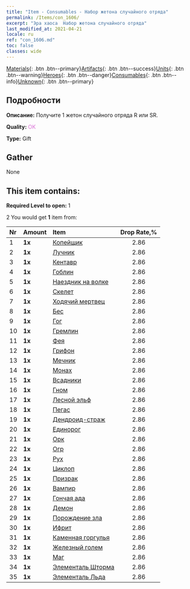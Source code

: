 ```yaml
---
title: "Item - Consumables - Набор жетона случайного отряда"
permalink: /Items/con_1606/
excerpt: "Эра хаоса  Набор жетона случайного отряда"
last_modified_at: 2021-04-21
locale: ru
ref: "con_1606.md"
toc: false
classes: wide
---
```

 [Materials](/ru/Items/){: .btn .btn--primary}[Artifacts](/ru/Items/Artifacts/){: .btn .btn--success}[Units](/ru/Items/Units/){: .btn .btn--warning}[Heroes](/ru/Items/Heroes/){: .btn .btn--danger}[Consumables](/ru/Items/Consumables/){: .btn .btn--info}[Unknown](/ru/Items/Unknown/){: .btn .btn--primary}

## Подробности
 **Описание:** Получите 1 жетон случайного отряда R или SR.

 **Quality:** <span style="color: #DA70D6">OK</span>

 **Type:** Gift

## Gather

  None

## This item contains:

 **Required Level to open:** 1

 2 You would get **1** item  from:

  | Nr | Amount |     Item    | Drop Rate,% |
  |:---|:-------|:------------|:---------:|
  | 1 |  **1x** | [Копейщик](/ru/Items/unt_190/) | 2.86 | 
  | 2 |  **1x** | [Лучник](/ru/Items/unt_191/) | 2.86 | 
  | 3 |  **1x** | [Кентавр](/ru/Items/unt_199/) | 2.86 | 
  | 4 |  **1x** | [Гоблин](/ru/Items/unt_217/) | 2.86 | 
  | 5 |  **1x** | [Наездник на волке](/ru/Items/unt_218/) | 2.86 | 
  | 6 |  **1x** | [Скелет](/ru/Items/unt_208/) | 2.86 | 
  | 7 |  **1x** | [Ходячий мертвец](/ru/Items/unt_209/) | 2.86 | 
  | 8 |  **1x** | [Бес](/ru/Items/unt_226/) | 2.86 | 
  | 9 |  **1x** | [Гог](/ru/Items/unt_227/) | 2.86 | 
  | 10 |  **1x** | [Гремлин](/ru/Items/unt_235/) | 2.86 | 
  | 11 |  **1x** | [Фея](/ru/Items/unt_262/) | 2.86 | 
  | 12 |  **1x** | [Грифон](/ru/Items/unt_192/) | 2.86 | 
  | 13 |  **1x** | [Мечник](/ru/Items/unt_193/) | 2.86 | 
  | 14 |  **1x** | [Монах](/ru/Items/unt_194/) | 2.86 | 
  | 15 |  **1x** | [Всадники](/ru/Items/unt_195/) | 2.86 | 
  | 16 |  **1x** | [Гном](/ru/Items/unt_200/) | 2.86 | 
  | 17 |  **1x** | [Лесной эльф](/ru/Items/unt_201/) | 2.86 | 
  | 18 |  **1x** | [Пегас](/ru/Items/unt_202/) | 2.86 | 
  | 19 |  **1x** | [Дендроид-страж](/ru/Items/unt_203/) | 2.86 | 
  | 20 |  **1x** | [Единорог](/ru/Items/unt_204/) | 2.86 | 
  | 21 |  **1x** | [Орк](/ru/Items/unt_219/) | 2.86 | 
  | 22 |  **1x** | [Огр](/ru/Items/unt_220/) | 2.86 | 
  | 23 |  **1x** | [Рух](/ru/Items/unt_221/) | 2.86 | 
  | 24 |  **1x** | [Циклоп](/ru/Items/unt_222/) | 2.86 | 
  | 25 |  **1x** | [Призрак](/ru/Items/unt_210/) | 2.86 | 
  | 26 |  **1x** | [Вампир](/ru/Items/unt_211/) | 2.86 | 
  | 27 |  **1x** | [Гончая ада](/ru/Items/unt_228/) | 2.86 | 
  | 28 |  **1x** | [Демон](/ru/Items/unt_229/) | 2.86 | 
  | 29 |  **1x** | [Порождение зла](/ru/Items/unt_230/) | 2.86 | 
  | 30 |  **1x** | [Ифрит](/ru/Items/unt_231/) | 2.86 | 
  | 31 |  **1x** | [Каменная горгулья](/ru/Items/unt_236/) | 2.86 | 
  | 32 |  **1x** | [Железный голем](/ru/Items/unt_237/) | 2.86 | 
  | 33 |  **1x** | [Маг](/ru/Items/unt_238/) | 2.86 | 
  | 34 |  **1x** | [Элементаль Шторма](/ru/Items/unt_263/) | 2.86 | 
  | 35 |  **1x** | [Элементаль Льда](/ru/Items/unt_264/) | 2.86 | 
